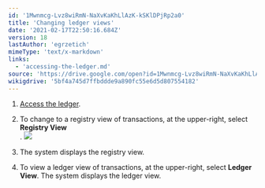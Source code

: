 ```yaml
---
id: '1Mwnmcg-Lvz8wiRmN-NaXvKaKhLlAzK-kSKlDPjRp2a0'
title: 'Changing ledger views'
date: '2021-02-17T22:50:16.684Z'
version: 18
lastAuthor: 'egrzetich'
mimeType: 'text/x-markdown'
links:
  - 'accessing-the-ledger.md'
source: 'https://drive.google.com/open?id=1Mwnmcg-Lvz8wiRmN-NaXvKaKhLlAzK-kSKlDPjRp2a0'
wikigdrive: '5bf4a745d7ffbddde9a890fc55e6d5d807554182'
---
```

1. [Access the ledger](accessing-the-ledger.md).
2. To change to a registry view of transactions, at the upper-right, select <strong>Registry View</strong>  
   . <img src="../changing-ledger-views.assets/10000000000000CE00000017A564D75D3659E6E9.png" />  

3. The system displays the registry view.
4. To view a ledger view of transactions, at the upper-right, select <strong>Ledger View</strong>. The system displays the ledger view.
